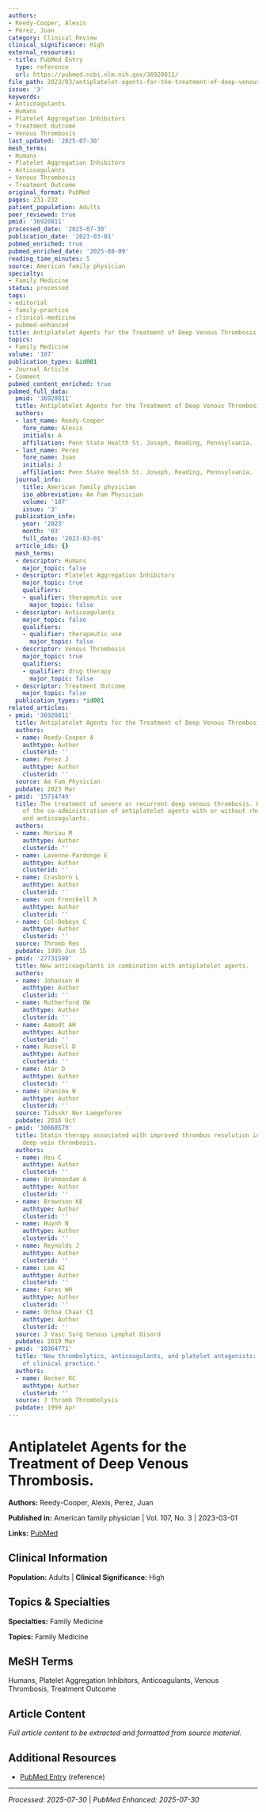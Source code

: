 ```yaml
---
authors:
- Reedy-Cooper, Alexis
- Perez, Juan
category: Clinical Review
clinical_significance: High
external_resources:
- title: PubMed Entry
  type: reference
  url: https://pubmed.ncbi.nlm.nih.gov/36920811/
file_path: 2023/03/antiplatelet-agents-for-the-treatment-of-deep-venous-thrombo.md
issue: '3'
keywords:
- Anticoagulants
- Humans
- Platelet Aggregation Inhibitors
- Treatment Outcome
- Venous Thrombosis
last_updated: '2025-07-30'
mesh_terms:
- Humans
- Platelet Aggregation Inhibitors
- Anticoagulants
- Venous Thrombosis
- Treatment Outcome
original_format: PubMed
pages: 231-232
patient_population: Adults
peer_reviewed: true
pmid: '36920811'
processed_date: '2025-07-30'
publication_date: '2023-03-01'
pubmed_enriched: true
pubmed_enriched_date: '2025-08-09'
reading_time_minutes: 5
source: American family physician
specialty:
- Family Medicine
status: processed
tags:
- editorial
- family-practice
- clinical-medicine
- pubmed-enhanced
title: Antiplatelet Agents for the Treatment of Deep Venous Thrombosis.
topics:
- Family Medicine
volume: '107'
publication_types: &id001
- Journal Article
- Comment
pubmed_content_enriched: true
pubmed_full_data:
  pmid: '36920811'
  title: Antiplatelet Agents for the Treatment of Deep Venous Thrombosis.
  authors:
  - last_name: Reedy-Cooper
    fore_name: Alexis
    initials: A
    affiliation: Penn State Health St. Joseph, Reading, Pennsylvania.
  - last_name: Perez
    fore_name: Juan
    initials: J
    affiliation: Penn State Health St. Joseph, Reading, Pennsylvania.
  journal_info:
    title: American family physician
    iso_abbreviation: Am Fam Physician
    volume: '107'
    issue: '3'
  publication_info:
    year: '2023'
    month: '03'
    full_date: '2023-03-01'
  article_ids: {}
  mesh_terms:
  - descriptor: Humans
    major_topic: false
  - descriptor: Platelet Aggregation Inhibitors
    major_topic: true
    qualifiers:
    - qualifier: therapeutic use
      major_topic: false
  - descriptor: Anticoagulants
    major_topic: false
    qualifiers:
    - qualifier: therapeutic use
      major_topic: false
  - descriptor: Venous Thrombosis
    major_topic: true
    qualifiers:
    - qualifier: drug therapy
      major_topic: false
  - descriptor: Treatment Outcome
    major_topic: false
  publication_types: *id001
related_articles:
- pmid: '36920811'
  title: Antiplatelet Agents for the Treatment of Deep Venous Thrombosis.
  authors:
  - name: Reedy-Cooper A
    authtype: Author
    clusterid: ''
  - name: Perez J
    authtype: Author
    clusterid: ''
  source: Am Fam Physician
  pubdate: 2023 Mar
- pmid: '15714749'
  title: The treatment of severe or recurrent deep venous thrombosis. Beneficial effect
    of the co-administration of antiplatelet agents with or without rheological effects,
    and anticoagulants.
  authors:
  - name: Moriau M
    authtype: Author
    clusterid: ''
  - name: Lavenne-Pardonge E
    authtype: Author
    clusterid: ''
  - name: Crasborn L
    authtype: Author
    clusterid: ''
  - name: von Frenckell R
    authtype: Author
    clusterid: ''
  - name: Col-Debeys C
    authtype: Author
    clusterid: ''
  source: Thromb Res
  pubdate: 1995 Jun 15
- pmid: '27731598'
  title: New anticoagulants in combination with antiplatelet agents.
  authors:
  - name: Johansen H
    authtype: Author
    clusterid: ''
  - name: Rutherford OW
    authtype: Author
    clusterid: ''
  - name: Aamodt AH
    authtype: Author
    clusterid: ''
  - name: Russell D
    authtype: Author
    clusterid: ''
  - name: Atar D
    authtype: Author
    clusterid: ''
  - name: Ghanima W
    authtype: Author
    clusterid: ''
  source: Tidsskr Nor Laegeforen
  pubdate: 2016 Oct
- pmid: '30660579'
  title: Statin therapy associated with improved thrombus resolution in patients with
    deep vein thrombosis.
  authors:
  - name: Hsu C
    authtype: Author
    clusterid: ''
  - name: Brahmandam A
    authtype: Author
    clusterid: ''
  - name: Brownson KE
    authtype: Author
    clusterid: ''
  - name: Huynh N
    authtype: Author
    clusterid: ''
  - name: Reynolds J
    authtype: Author
    clusterid: ''
  - name: Lee AI
    authtype: Author
    clusterid: ''
  - name: Fares WH
    authtype: Author
    clusterid: ''
  - name: Ochoa Chaar CI
    authtype: Author
    clusterid: ''
  source: J Vasc Surg Venous Lymphat Disord
  pubdate: 2019 Mar
- pmid: '10364771'
  title: 'New thrombolytics, anticoagulants, and platelet antagonists: the future
    of clinical practice.'
  authors:
  - name: Becker RC
    authtype: Author
    clusterid: ''
  source: J Thromb Thrombolysis
  pubdate: 1999 Apr
---
```


# Antiplatelet Agents for the Treatment of Deep Venous Thrombosis.

**Authors:** Reedy-Cooper, Alexis, Perez, Juan

**Published in:** American family physician | Vol. 107, No. 3 | 2023-03-01

**Links:** [PubMed](https://pubmed.ncbi.nlm.nih.gov/36920811/)

## Clinical Information

**Population:** Adults | **Clinical Significance:** High

## Topics & Specialties

**Specialties:** Family Medicine

**Topics:** Family Medicine

## MeSH Terms

Humans, Platelet Aggregation Inhibitors, Anticoagulants, Venous Thrombosis, Treatment Outcome

## Article Content

*Full article content to be extracted and formatted from source material.*

## Additional Resources

- [PubMed Entry](https://pubmed.ncbi.nlm.nih.gov/36920811/) (reference)

---

*Processed: 2025-07-30* | *PubMed Enhanced: 2025-07-30*
